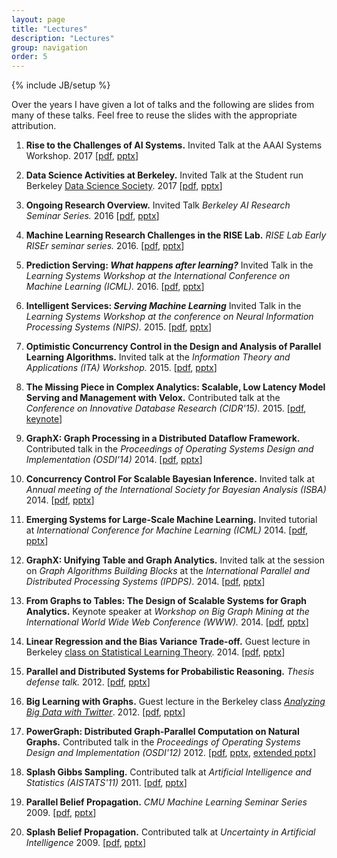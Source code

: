 ```yaml
---
layout: page
title: "Lectures"
description: "Lectures"
group: navigation
order: 5
---
```

{% include JB/setup %}

Over the years I have given a lot of talks and the following are slides from many of these talks.  Feel free to reuse the slides with the appropriate attribution.

1. **Rise to the Challenges of AI Systems.** Invited Talk at the AAAI Systems Workshop. 2017
[[pdf](assets/slides/rise_ml_aaai_workshop_3.pdf), 
[pptx](assets/slides/rise_ml_aaai_workshop_3.pptx)]


1. **Data Science Activities at Berkeley.** Invited Talk at the Student run Berkeley [Data Science Society](http://www.dssberkeley.org/index.html). 2017
[[pdf](assets/slides/berkeley_data_science_activities.pdf), 
[pptx](assets/slides/berkeley_data_science_activities.pptx)]


1. **Ongoing Research Overview.** Invited Talk _Berkeley AI Research Seminar Series._ 2016
[[pdf](assets/slides/joseph_research_overview_bair_2016.pdf), 
[pptx](assets/slides/joseph_research_overview_bair_2016.pptx)]


1. **Machine Learning Research Challenges in the RISE Lab.** _RISE Lab Early RISEr seminar series._ 2016.
[[pdf](assets/slides/gonzalez_outline_of_ml_challenges_in_rise.pdf), 
[pptx](assets/slides/gonzalez_outline_of_ml_challenges_in_rise.pptx)]


1. **Prediction Serving: _What happens after learning?_** Invited Talk in the _Learning Systems Workshop at the International Conference on Machine Learning (ICML)._ 2016.
[[pdf](assets/slides/joseph_gonzalez@icml.pdf), 
[pptx](assets/slides/joseph_gonzalez@icml.pptx)]



1. **Intelligent Services: _Serving Machine Learning_** Invited Talk in the _Learning Systems Workshop at the conference on Neural Information Processing Systems (NIPS)._ 2015.
[[pdf](assets/slides/gonzalez@nips_learning_systems.pdf), 
[pptx](assets/slides/gonzalez@nips_learning_systems.pptx)]


1. **Optimistic Concurrency Control in the Design and Analysis of Parallel Learning Algorithms.** Invited talk at the _Information Theory and Applications (ITA) Workshop._ 2015. 
[[pdf](assets/slides/occ@ita.pdf), 
[pptx](assets/slides/occ@ita.pptx)]


1. **The Missing Piece in Complex Analytics: Scalable, Low Latency Model Serving and Management with Velox.** Contributed talk at the _Conference on Innovative Database Research (CIDR'15)._ 2015. 
[[pdf](assets/slides/velox-cidr2015.pdf), 
[keynote](assets/slides/velox-cidr2015.key.zip)]


1. **GraphX: Graph Processing in a Distributed Dataflow Framework.** Contributed talk in the _Proceedings of Operating Systems Design and Implementation (OSDI'14)_ 2014. 
[[pdf](assets/slides/graphx@osdi.pdf), 
[pptx](assets/slides/graphx@osdi.pptx)]


1. **Concurrency Control For Scalable Bayesian Inference.** Invited talk at _Annual meeting of the International Society for Bayesian Analysis (ISBA)_ 2014. 
[[pdf](assets/slides/gonzalez_isba_concurrency_control_for_scalable_bayesian_inference.pdf), 
[pptx](assets/slides/gonzalez_isba_concurrency_control_for_scalable_bayesian_inference.pptx)]

1. **Emerging Systems for Large-Scale Machine Learning.** Invited tutorial at _International Conference for Machine Learning (ICML)_ 2014. 
[[pdf](assets/slides/icml14_sysml.pdf), 
[pptx](assets/slides/icml14_sysml.pptx)]


1. **GraphX: Unifying Table and Graph Analytics.** Invited talk at the session on _Graph Algorithms Building Blocks_ at the _International Parallel and Distributed Processing Systems (IPDPS)._ 2014. 
[[pdf](assets/slides/gonzalez_ipdps_graphx.pdf), 
[pptx](assets/slides/gonzalez_ipdps_graphx.pptx)]


1. **From Graphs to Tables: The Design of Scalable Systems for Graph Analytics.** Keynote speaker at _Workshop on Big Graph Mining at the International World Wide Web Conference (WWW)._ 2014. 
[[pdf](assets/slides/gonzalez_www_from_graphs_to_tables.pdf), 
[pptx](assets/slides/gonzalez_www_from_graphs_to_tables.pptx)]


1. **Linear Regression and the Bias Variance Trade-off.**  Guest lecture in Berkeley <a href="http://www.cs.berkeley.edu/~jordan/courses/281A-spring14/">class on Statistical Learning Theory</a>. 2014. 
[[pdf](assets/slides/linear_regression.pdf), 
[pptx](assets/slides/linear_regression.pptx)]


1. **Parallel and Distributed Systems for Probabilistic Reasoning.** _Thesis defense talk._ 2012.
[[pdf](assets/slides/gonzalez_thesis_defense.pdf), 
[pptx](assets/slides/gonzalez_thesis_defense.pptx)]


1. **Big Learning with Graphs.** Guest lecture in the Berkeley class [_Analyzing Big Data with Twitter_](http://blogs.ischool.berkeley.edu/i290-abdt-s12/). 2012.
[[pdf](assets/slides/biglearning_with_graphs2.pdf), 
[pptx](assets/slides/biglearning_with_graphs2.pptx)]


1. **PowerGraph: Distributed Graph-Parallel Computation on Natural Graphs.** Contributed talk in the _Proceedings of Operating Systems Design and Implementation (OSDI'12)_ 2012.
[[pdf](assets/slides/powergraph_osdi12.pdf), 
[pptx](assets/slides/powergraph_osdi12.pptx), 
[extended pptx](assets/slides/powergraph_osdi12_extended.pptx)]


1. **Splash Gibbs Sampling.** Contributed talk at _Artificial Intelligence and Statistics (AISTATS'11)_ 2011.
[[pdf](assets/slides/aistats2011-splash-gibbs-sampling.pdf), 
[pptx](assets/slides/aistats2011-splash-gibbs-sampling.pptx)]


1. **Parallel Belief Propagation.**  _CMU Machine Learning Seminar Series_ 2009.
[[pdf](assets/slides/gonzalez-parallel-bp.pdf), 
[pptx](assets/slides/gonzalez-parallel-pb.pptx)]

1. **Splash Belief Propagation.**  Contributed talk at _Uncertainty in Artificial Intelligence_ 2009.
[[pdf](assets/slides/uai2099-gonzalez-low-guestrin-ohallaron.pdf), 
[pptx](assets/slides/uai2099-gonzalez-low-guestrin-ohallaron.pptx)]

